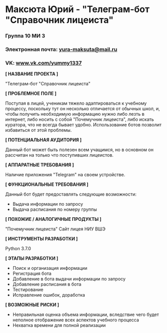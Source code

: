 # Максюта Юрий - "Телеграм-бот "Справочник лицеиста"

### Группа 10 МИ 3
### Электронная почта: yura-maksuta@mail.ru
### VK: www.vk.com/yummy1337


**[ НАЗВАНИЕ ПРОЕКТА ]**

"Телеграм-бот "Справочник лицеиста"

**[ ПРОБЛЕМНОЕ ПОЛЕ ]**

Поступая в лицей, ученикам тяжело адаптироваться к учебному процессу, поскольку тут он несколько отличается от обычных школ, и, чтобы получить необходимую информацию нужно либо лезть в интернет, либо носить с собой "Почемучник лицеиста", либо искать куратора, что не всегда бывает удобно. Использование ботов позволит избавиться от этой проблемы.

**[ ПОТЕНЦИАЛЬНАЯ АУДИТОРИЯ ]**

Данный бот может быть полезен всем учащимся, но в основном он рассчитан на только что поступивших лицеистов.

**[ АППАРАТНЫЕ ТРЕБОВАНИЯ ]** 

Наличие приложения "Telegram" на своем устройстве.

**[ ФУНКЦИОНАЛЬНЫЕ ТРЕБОВАНИЯ ]**

Данный бот будет предоставлять следующие возможности:
  * Выдача информации по запросу
  * Выдача расписания по номеру группы
  
**[ ПОХОЖИЕ / АНАЛОГИЧНЫЕ ПРОДУКТЫ ]**

"Почемучник лицеиста"
Сайт лицея НИУ ВШЭ

**[ ИНСТРУМЕНТЫ РАЗРАБОТКИ ]**

Python 3.7.0

**[ ЭТАПЫ РАЗРАБОТКИ ]**

  * Поиск и организация информации
  * Регистрация бота
  * Добавление в бота выдачи информации по запросу
  * Добавление расписания в бота
  * Тестирование
  * Исправление ошибок, доработка
  
 **[ ВОЗМОЖНЫЕ РИСКИ ]**
 
  * Неправильная оценка объема информации, вследствие чего будет неполное отображение всех аспектов учебного процесса
  * Нехватка времени для полной реализации 
